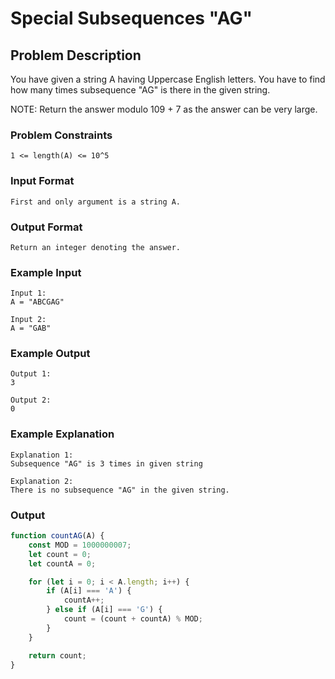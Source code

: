# Special Subsequences "AG"

## Problem Description
You have given a string A having Uppercase English letters. You have to find how many times subsequence "AG" is there in the given string.

NOTE: Return the answer modulo 109 + 7 as the answer can be very large.

### Problem Constraints
````
1 <= length(A) <= 10^5
````

### Input Format
````
First and only argument is a string A.
````

### Output Format
````
Return an integer denoting the answer.
````

### Example Input
````
Input 1:
A = "ABCGAG"

Input 2:
A = "GAB"
````

### Example Output
````
Output 1:
3

Output 2:
0
````

### Example Explanation
````
Explanation 1:
Subsequence "AG" is 3 times in given string

Explanation 2:
There is no subsequence "AG" in the given string.
````

### Output

``` javascript showLineNumbers copy filename="JavaScript"
function countAG(A) {
    const MOD = 1000000007;
    let count = 0;
    let countA = 0;

    for (let i = 0; i < A.length; i++) {
        if (A[i] === 'A') {
            countA++;
        } else if (A[i] === 'G') {
            count = (count + countA) % MOD;
        }
    }

    return count;
}
```
